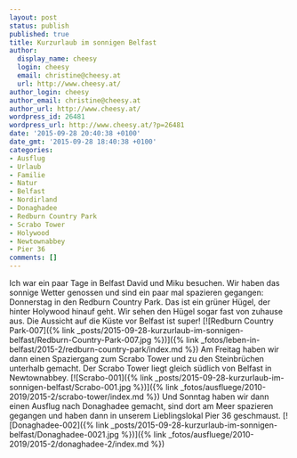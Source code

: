 ```yaml
---
layout: post
status: publish
published: true
title: Kurzurlaub im sonnigen Belfast
author:
  display_name: cheesy
  login: cheesy
  email: christine@cheesy.at
  url: http://www.cheesy.at/
author_login: cheesy
author_email: christine@cheesy.at
author_url: http://www.cheesy.at/
wordpress_id: 26481
wordpress_url: http://www.cheesy.at/?p=26481
date: '2015-09-28 20:40:38 +0100'
date_gmt: '2015-09-28 18:40:38 +0100'
categories:
- Ausflug
- Urlaub
- Familie
- Natur
- Belfast
- Nordirland
- Donaghadee
- Redburn Country Park
- Scrabo Tower
- Holywood
- Newtownabbey
- Pier 36
comments: []
---
```

Ich war ein paar Tage in Belfast David und Miku besuchen. Wir haben das sonnige Wetter genossen und sind ein paar mal spazieren gegangen:
Donnerstag in den Redburn Country Park. Das ist ein grüner Hügel, der hinter Holywood hinauf geht. Wir sehen den Hügel sogar fast von zuhause aus. Die Aussicht auf die Küste vor Belfast ist super!
[![Redburn Country Park-007]({% link _posts/2015-09-28-kurzurlaub-im-sonnigen-belfast/Redburn-Country-Park-007.jpg %})]({% link _fotos/leben-in-belfast/2015-2/redburn-country-park/index.md %})
Am Freitag haben wir dann einen Spaziergang zum Scrabo Tower und zu den Steinbrüchen unterhalb gemacht. Der Scrabo Tower liegt gleich südlich von Belfast in Newtownabbey.
[![Scrabo-001]({% link _posts/2015-09-28-kurzurlaub-im-sonnigen-belfast/Scrabo-001.jpg %})]({% link _fotos/ausfluege/2010-2019/2015-2/scrabo-tower/index.md %})
Und Sonntag haben wir dann einen Ausflug nach Donaghadee gemacht, sind dort am Meer spazieren gegangen und haben dann in unserem Lieblingslokal Pier 36 geschmaust.
[![Donaghadee-002]({% link _posts/2015-09-28-kurzurlaub-im-sonnigen-belfast/Donaghadee-0021.jpg %})]({% link _fotos/ausfluege/2010-2019/2015-2/donaghadee-2/index.md %})
